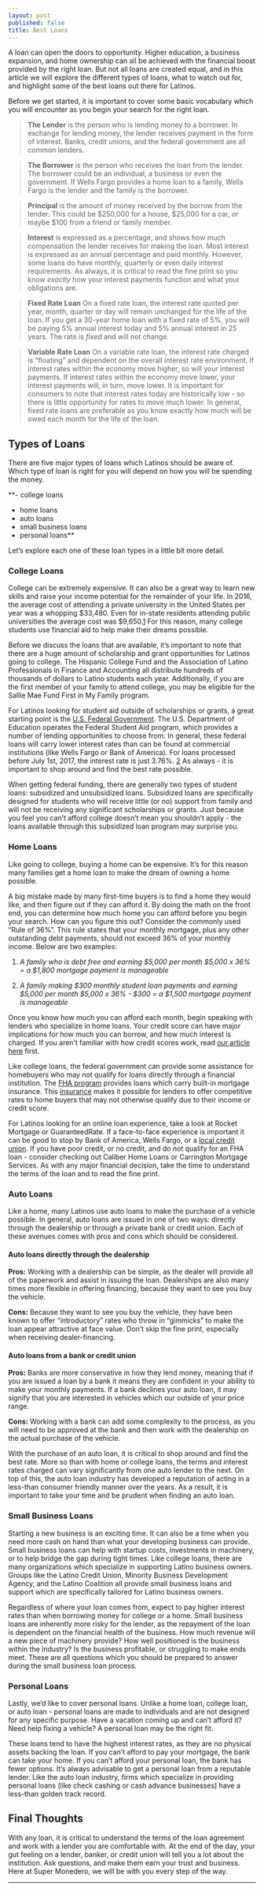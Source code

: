 ```yaml
---
layout: post
published: false
title: Best Loans
---
```

A loan can open the doors to opportunity. Higher education, a business expansion, and home ownership can all be achieved with the financial boost provided by the right loan. But not all loans are created equal, and in this article we will explore the different types of loans, what to watch out for, and highlight some of the best loans out there for Latinos.

Before we get started, it is important to cover some basic vocabulary which you will encounter as you begin your search for the right loan.

> **The Lender** is the person who is lending money to a borrower. In exchange for lending money, the lender receives payment in the form of interest. Banks, credit unions, and the federal government are all common lenders.

> **The Borrower** is the person who receives the loan from the lender. The borrower could be an individual, a business or even the government. If Wells Fargo provides a home loan to a family, Wells Fargo is the lender and the family is the borrower.

> **Principal** is the amount of money received by the borrow from the lender. This could be $250,000 for a house, $25,000 for a car, or maybe $100 from a friend or family member.

> **Interest** is expressed as a percentage, and shows how much compensation the lender receives for making the loan. Most interest is expressed as an annual percentage and paid monthly. However, some loans do have monthly, quarterly or even daily interest requirements. As always, it is critical to read the fine print so you know _exactly_ how your interest payments function and what your obligations are.

> **Fixed Rate Loan**
On a fixed rate loan, the interest rate quoted per year, month, quarter or day will remain unchanged for the life of the loan. If you get a 30-year home loan with a fixed rate of 5%, you will be paying 5% annual interest today and 5% annual interest in 25 years. The rate is _fixed_ and will not change.

> **Variable Rate Loan**
On a variable rate loan, the interest rate charged is “floating” and dependent on the overall interest rate environment. If interest rates within the economy move higher, so will your interest payments. If interest rates within the economy move lower, your interest payments will, in turn, move lower. It is important for consumers to note that interest rates today are historically low - so there is little opportunity for rates to move much lower. In general, fixed rate loans are preferable as you know exactly how much will be owed each month for the life of the loan.

## Types of Loans

There are five major types of loans which Latinos should be aware of. Which type of loan is right for you will depend on how you will be spending the money.

**- college loans
- home loans
- auto loans
- small business loans
- personal loans**

Let’s explore each one of these loan types in a little bit more detail.

### College Loans

College can be extremely expensive. It can also be a great way to learn new skills and raise your income potential for the remainder of your life. In 2016, the average cost of attending a private university in the United States per year was a whopping $33,480. Even for in-state residents attending public universities the average cost was $9,650.[1] For this reason, many college students use financial aid to help make their dreams possible.

Before we discuss the loans that are available, it’s important to note that there are a huge amount of scholarship and grant opportunities for Latinos going to college. The Hispanic College Fund and the Association of Latino Professionals in Finance and Accounting all distribute hundreds of thousands of dollars to Latino students each year. Additionally, if you are the first member of your family to attend college, you may be eligible for the Sallie Mae Fund First in My Family program.

For Latinos looking for student aid outside of scholarships or grants, a great starting point is the [U.S. Federal Government](https://fafsa.ed.gov/). The U.S. Department of Education operates the Federal Student Aid program, which provides a number of lending opportunities to choose from. In general, these federal loans will carry lower interest rates than can be found at commercial institutions (like Wells Fargo or Bank of America). For loans processed before July 1st, 2017, the interest rate is just 3.76%. [2] As always - it is important to shop around and find the best rate possible.

When getting federal funding, there are generally two types of student loans: subsidized and unsubsidized loans. Subsidized loans are specifically designed for students who will receive little (or no) support from family and will not be receiving any significant scholarships or grants. Just because you feel you can’t afford college doesn’t mean you shouldn’t apply -  the loans available through this subsidized loan program may surprise you.

### Home Loans

Like going to college, buying a home can be expensive. It’s for this reason many families get a home loan to make the dream of owning a home possible.

A big mistake made by many first-time buyers is to find a home they would like, and then figure out if they can afford it. By doing the math on the front end, you can determine how much home you can afford before you begin your search. How can you figure this out? Consider the commonly used “Rule of 36%”. This rule states that your monthly mortgage, plus any other outstanding debt payments, should not exceed 36% of your monthly income. Below are two examples:

1. _A family who is debt free and earning $5,000 per month
	$5,000 x 36% = a $1,800 mortgage payment is manageable_

2. _A family making $300 monthly student loan payments and earning $5,000 per month
	$5,000 x 36% - $300 = a $1,500 mortgage payment is manageable_
	
Once you know how much you can afford each month, begin speaking with lenders who specialize in home loans. Your credit score can have major implications for how much you can borrow, and how much interest is charged. If you aren’t familiar with how credit scores work, read [our article here](http://supermonedero.com/2017-01-26-credit-score-101/) first.

Like college loans, the federal government can provide some assistance for homebuyers who may not qualify for loans directly through a financial institution. The [FHA program](https://portal.hud.gov/hudportal/HUD?src=/buying/loans) provides loans which carry built-in mortgage insurance. This [insurance](http://supermonedero.com/2017-01-26-insurance-101/) makes it possible for lenders to offer competitive rates to home buyers that may not otherwise qualify due to their income or credit score.

For Latinos looking for an online loan experience, take a look at Rocket Mortgage or GuaranteedRate. If a face-to-face experience is important it can be good to stop by Bank of America, Wells Fargo, or a [local credit union](http://supermonedero.com/2017-02-03-best-banks-for-latinos/). If you have poor credit, or no credit, and do not qualify for an FHA loan - consider checking out Caliber Home Loans or Carrington Mortgage Services. As with any major financial decision, take the time to understand the terms of the loan and to read the fine print.
 
### Auto Loans

Like a home, many Latinos use auto loans to make the purchase of a vehicle possible. In general, auto loans are issued in one of two ways: directly through the dealership or through a private bank or credit union. Each of these avenues comes with pros and cons which should be considered.

#### Auto loans directly through the dealership

**Pros:** Working with a dealership can be simple, as the dealer will provide all of the paperwork and assist in issuing the loan. Dealerships are also many times more flexible in offering financing, because they want to see you buy the vehicle.

**Cons:** Because they want to see you buy the vehicle, they have been known to offer “introductory” rates who throw in “gimmicks” to make the loan appear attractive at face value. Don’t skip the fine print, especially when receiving dealer-financing.

#### Auto loans from a bank or credit union

**Pros:** Banks are more conservative in how they lend money, meaning that if you are issued a loan by a bank it means they are confident in your ability to make your monthly payments. If a bank declines your auto loan, it may signify that you are interested in vehicles which our outside of your price range.

**Cons:** Working with a bank can add some complexity to the process, as you will need to be approved at the bank and then work with the dealership on the actual purchase of the vehicle. 

With the purchase of an auto loan, it is critical to shop around and find the best rate. More so than with home or college loans, the terms and interest rates charged can vary significantly from one auto lender to the next. On top of this, the auto loan industry has developed a reputation of acting in a less-than consumer friendly manner over the years. As a result, it is important to take your time and be prudent when finding an auto loan.

### Small Business Loans

Starting a new business is an exciting time. It can also be a time when you need more cash on hand than what your developing business can provide. Small business loans can help with startup costs, investments in machinery, or to help bridge the gap during tight times. Like college loans, there are many organizations which specialize in supporting Latino business owners. Groups like the Latino Credit Union, Minority Business Development Agency, and the Latino Coalition all provide small business loans and support which are specifically tailored for Latino business owners.

Regardless of where your loan comes from, expect to pay higher interest rates than when borrowing money for college or a home. Small business loans are inherently more risky for the lender, as the repayment of the loan is dependent on the financial health of the business. How much revenue will a new piece of machinery provide? How well positioned is the business within the industry? Is the business profitable, or struggling to make ends meet. These are all questions which you should be prepared to answer during the small business loan process.

### Personal Loans

Lastly, we’d like to cover personal loans. Unlike a home loan, college loan, or auto loan - personal loans are made to individuals and are not designed for any specific purpose. Have a vacation coming up and can’t afford it? Need help fixing a vehicle? A personal loan may be the right fit.

These loans tend to have the highest interest rates, as they are no physical assets backing the loan. If you can’t afford to pay your mortgage, the bank can take your home. If you can’t afford your personal loan, the bank has fewer options. It’s always advisable to get a personal loan from a reputable lender. Like the auto loan industry, firms which specialize in providing personal loans (like check cashing or cash advance businesses) have a less-than golden track record.

## Final Thoughts

With any loan, it is critical to understand the terms of the loan agreement and work with a lender you are comfortable with. At the end of the day, your gut feeling on a lender, banker, or credit union will tell you a lot about the institution. Ask questions, and make them earn your trust and business. Here at Super Monedero, we will be with you every step of the way.

____________________________________________________________________________________________________________
[1]:http://www.collegedata.com/cs/content/content_payarticle_tmpl.jhtml?articleId=10064
[2]:https://studentaid.ed.gov/sa/sites/default/files/federal-loan-programs.pdf

